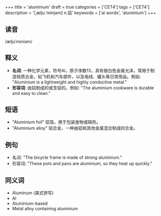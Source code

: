 +++
title = 'aluminium'
draft = true
categories = ['CET4']
tags = ['CET4']
description = '[ˌæljuːˈminjəm] n.铝'
keywords = ['ai words', 'aluminium']
+++

## 读音
/æljuˈmɪniəm/

## 释义
- **名词**: 一种化学元素，符号Al，原子序数13，具有银白色金属光泽，常用于制造轻质合金，如飞机和汽车部件，以及电线、罐头等日常用品。例如: "Aluminium is a lightweight and highly conductive metal."
- **形容词**: 由铝制成的或含铝的。例如: "The aluminium cookware is durable and easy to clean."

## 短语
- "Aluminium foil" 铝箔，用于包装食物或隔热。
- "Aluminium alloy" 铝合金，一种由铝和其他金属混合制成的合金。

## 例句
- 名词: "The bicycle frame is made of strong aluminium."
- 形容词: "These pots and pans are aluminium, so they heat up quickly."

## 同义词
- Aluminum (美式拼写)
- Al
- Aluminium-based
- Metal alloy containing aluminium
